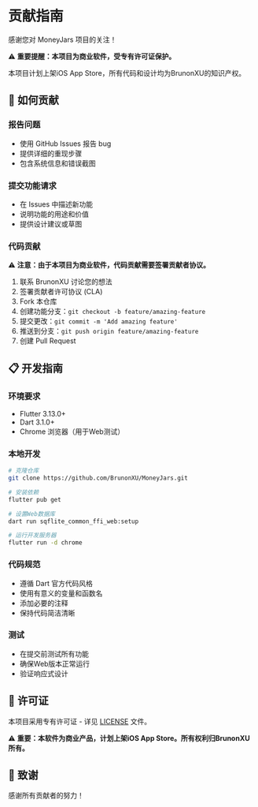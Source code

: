 # 贡献指南

感谢您对 MoneyJars 项目的关注！

⚠️ **重要提醒：本项目为商业软件，受专有许可证保护。**

本项目计划上架iOS App Store，所有代码和设计均为BrunonXU的知识产权。

## 🤝 如何贡献

### 报告问题
- 使用 GitHub Issues 报告 bug
- 提供详细的重现步骤
- 包含系统信息和错误截图

### 提交功能请求
- 在 Issues 中描述新功能
- 说明功能的用途和价值
- 提供设计建议或草图

### 代码贡献
⚠️ **注意：由于本项目为商业软件，代码贡献需要签署贡献者协议。**

1. 联系 BrunonXU 讨论您的想法
2. 签署贡献者许可协议 (CLA)
3. Fork 本仓库
4. 创建功能分支：`git checkout -b feature/amazing-feature`
5. 提交更改：`git commit -m 'Add amazing feature'`
6. 推送到分支：`git push origin feature/amazing-feature`
7. 创建 Pull Request

## 📋 开发指南

### 环境要求
- Flutter 3.13.0+
- Dart 3.1.0+
- Chrome 浏览器（用于Web测试）

### 本地开发
```bash
# 克隆仓库
git clone https://github.com/BrunonXU/MoneyJars.git

# 安装依赖
flutter pub get

# 设置Web数据库
dart run sqflite_common_ffi_web:setup

# 运行开发服务器
flutter run -d chrome
```

### 代码规范
- 遵循 Dart 官方代码风格
- 使用有意义的变量和函数名
- 添加必要的注释
- 保持代码简洁清晰

### 测试
- 在提交前测试所有功能
- 确保Web版本正常运行
- 验证响应式设计

## 📝 许可证

本项目采用专有许可证 - 详见 [LICENSE](LICENSE) 文件。

⚠️ **重要：本软件为商业产品，计划上架iOS App Store。所有权利归BrunonXU所有。**

## 🙏 致谢

感谢所有贡献者的努力！ 